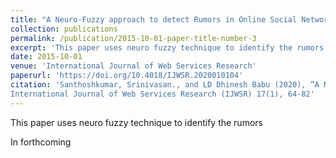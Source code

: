 ```yaml
---
title: "A Neuro-Fuzzy approach to detect Rumors in Online Social Networks"
collection: publications
permalink: /publication/2015-10-01-paper-title-number-3
excerpt: 'This paper uses neuro fuzzy technique to identify the rumors'
date: 2015-10-01
venue: 'International Journal of Web Services Research'
paperurl: 'https://doi.org/10.4018/IJWSR.2020010104'
citation: 'Santhoshkumar, Srinivasan., and LD Dhinesh Babu (2020), ”A Neuro-Fuzzy approach to detect Rumors in Online Social Networks” 
International Journal of Web Services Research (IJWSR) 17(1), 64-82'
---
```

This paper uses neuro fuzzy technique to identify the rumors

In forthcoming